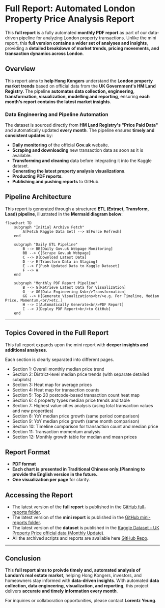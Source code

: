 # **Full Report: Automated London Property Price Analysis Report**

This **full report** is a fully automated **monthly PDF report** as part of our data-driven pipeline for analyzing London property transactions. Unlike the mini report, this **full version contains a wider set of analyses and insights**, providing a **detailed breakdown of market trends, pricing movements, and transaction dynamics across London**.

## **Overview**

This report aims to **help Hong Kongers** understand the **London property market trends** based on official data from the **UK Government's HM Land Registry**. The pipeline **automates data collection, engineering, transformation, visualization, modelling and reporting**, ensuring **each month's report contains the latest market insights**.

### **Data Engineering and Pipeline Automation**
The dataset is sourced directly from **HM Land Registry's "Price Paid Data"** and automatically updated **every month**. The pipeline ensures **timely and consistent updates** by:
- **Daily monitoring** of the official **Gov.uk** website.
- **Scraping and downloading** new transaction data as soon as it is available.
- **Transforming and cleaning** data before integrating it into the Kaggle dataset.
- **Generating the latest property analysis visualizations**.
- **Producting PDF reports**.
- **Publishing and pushing reports** to GitHub.

## **Pipeline Architecture**
This report is generated through a structured **ETL (Extract, Transform, Load) pipeline**, illustrated in the **Mermaid diagram below**:

```mermaid
flowchart TD
    subgraph "Initial Archive Fetch"
        A[Fetch Kaggle Data Set] --> B[Force Refresh]
    end

    subgraph "Daily ETL Pipeline"
        B --> BB[Daily Gov.uk Webpage Monitoring]
        BB --> C[Scrape Gov.uk Webpage]
        C --> D[Download Latest Data]
        D --> E[Transform Data in Staging]
        E --> F[Push Updated Data to Kaggle Dataset]
        F --> A
    end

    subgraph "Monthly PDF Report Pipeline"
        B --> G[Retrieve Latest Data for Visualization]
        G --> GG[Data Engineering &<br/>Transformation]
        GG --> H[Generate Visualizations<br/>e.g. For Timeline, Median Price, Momentum,<br/>etc.]
        H --> I[Automatically Generate<br/>PDF Report]
        I --> J[Deploy PDF Report<br/>to GitHub]
    end
```

---

## **Topics Covered in the Full Report**
This full report expands upon the mini report with **deeper insights and additional analyses**.

  Each section is clearly separated into different pages.
  - Section 1: Overall monthly median price trend  
  - Section 2: District-level median price trends (with separate detailed subplots)  
  - Section 3: Heat map for average prices  
  - Section 4: Heat map for transaction counts  
  - Section 5: Top 20 postcode-based transaction count heat map  
  - Section 6: 4 property types median price trends and table  
  - Section 7: Highest value cities analysis (using total transaction values and new properties)  
  - Section 8: YoY median price growth (same period comparison)  
  - Section 9: YoY median price growth (same month comparison)  
  - Section 10: Timeline comparison for transaction count and median price  
  - Section 11: Transaction momentum analysis  
  - Section 12: Monthly growth table for median and mean prices  

## **Report Format**
- **PDF format**
- **Each chart is presented in Traditional Chinese only.(Planning to provide the English version in the future.**.
- **One visualization per page** for clarity.

## **Accessing the Report**
- The latest version of the **full report** is published in the [GitHub full-reports folder](https://github.com/entzyeung/uk-property-analysis/tree/main/full-reports).
- The latest version of the **mini report** is published in the [GitHub mini-reports folder](https://github.com/entzyeung/uk-property-analysis/tree/main/mini-reports).
- The latest version of the **dataset** is published in the [Kaggle Dataset - UK Property Price official data (Monthly Update)](https://www.kaggle.com/datasets/lorentzyeung/price-paid-data-202304).
- All the archived scripts and reports are available here [GitHub Repo](https://github.com/entzyeung/uk-property-analysis).

---

## **Conclusion**
This **full report aims to proivde timely and, automated analysis of London’s real estate market**, helping Hong Kongers, investors, and homeowners stay informed with **data-driven insights**. With automated **data collection, data engineering, visualization, and reporting**, this project delivers **accurate and timely information every month**.

For inquiries or collaboration opportunities, please contact **Lorentz Yeung**.